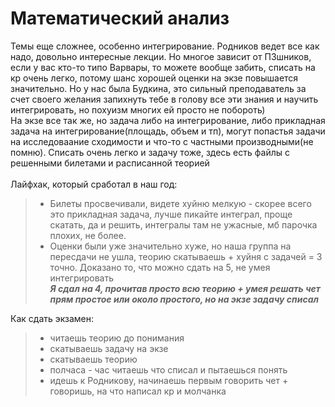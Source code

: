 # Математический анализ
Темы еще сложнее, особенно интегрирование. Родников ведет все как надо, довольно интересные лекции. Но многое зависит от ПЗшников, если у вас кто-то типо Варвары, то можете вообще забить, списать на кр очень легко, потому шанс хорошей оценки на экзе повышается значительно. Но у нас была Будкина, это сильный преподаватель за счет своего желания запихнуть тебе в голову все эти знания и научить интегрировать, но похуизм многих ей просто не побороть) \
На экзе все так же, но задача либо на интегрирование, либо прикладная задача на интегрирование(площадь, объем и тп), могут попастья задачи на исследоваание сходимости и что-то с частными производными(не помню). Списать очень легко и задачу тоже, здесь есть файлы с решенными билетами и расписанной теорией \
\
Лайфхак, который сработал в наш год:
>- Билеты просвечивали, видете хуйню мелкую - скорее всего это прикладная задача, лучше пикайте интеграл, проще скатать, да и решить, интегралы там не ужасные, мб парочка плохих, не более.
>- Оценки были уже значительно хуже, но наша группа на пересдачи не ушла, теорию скатываешь + хуйня с задачей = 3 точно. Доказано то, что можно сдать на 5, не умея интегрировать \
***Я сдал на 4, прочитав просто всю теорию + умея решать чет прям простое или около простого, но на экзе задачу списал***

Как сдать экзамен:
>- читаешь теорию до понимания 
>- скатываешь задачу на экзе 
>- скатываешь теорию 
>- полчаса - час читаешь что списал и пытаешься понять 
>- идешь к Родникову, начинаешь первым говорить чет + говоришь, на что написал кр и молчанка
